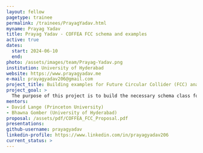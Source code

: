 ```yaml
---
layout: fellow
pagetype: trainee
permalink: /trainees/PrayagYadav.html
myname: Prayag Yadav
title: Prayag Yadav - COFFEA FCC schema and examples
active: true
dates:
  start: 2024-06-10
  end: 
photo: /assets/images/team/Prayag-Yadav.png
institution: University of Hyderabad
website: https://www.prayagyadav.me
e-mail: prayagyadav206@gmail.com
project_title: Building examples for Future Circular Collider (FCC) analyses using the Columnar Framework For Effective Analysis (COFFEA) framework and developing the schema class implementation of FCC simulation samples in COFFEA
project_goal: >
  The purpose of this project is to build the necessary schema class for FCC simulation samples in COFFEA and create examples of simple analyses done in COFFEA utilizing FCC simulation samples. The schema classes for the NanoAOD data structure are already present in COFFEA. Developing a schema class for FCC samples would enable analyses to be performed in Python and take advantage of parallel processing with less time-to-insight. Based on the existing examples of FCC analyses, COFFEA examples of the same are to be built and documented, which will streamline the reproducibility of the results.
mentors:
- David Lange (Princeton University)
- Bhawna Gomber (University of Hyderabad)
proposal: /assets/pdf/COFFEA_FCC_Proposal.pdf
presentations:
github-username: prayagyadav
linkedin-profile: https://www.linkedin.com/in/prayagyadav206
current_status: >
---
```

